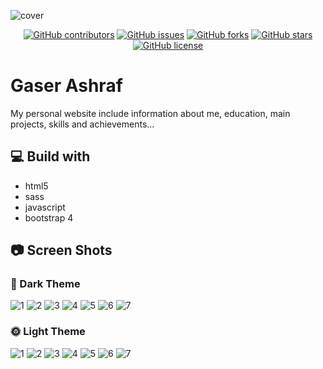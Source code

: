 
![cover](imgs/cover.jpg)


<div align="center">
  
[![GitHub contributors](https://img.shields.io/github/contributors/gaserashraf/gaserashraf.github.io)](https://github.com/gaserashraf.github.io/lucifer-theme/contributors)
[![GitHub issues](https://img.shields.io/github/issues/gaserashraf/gaserashraf.github.io)](https://github.com/gaserashraf/gaserashraf.github.io/issues)
[![GitHub forks](https://img.shields.io/github/forks/gaserashraf/gaserashraf.github.io)](https://github.com/gaserashraf/gaserashraf.github.io/network)
[![GitHub stars](https://img.shields.io/github/stars/gaserashraf/gaserashraf.github.io)](https://github.com/gaserashraf/gaserashraf.github.io/stargazers)
[![GitHub license](https://img.shields.io/github/license/gaserashraf/gaserashraf.github.io)](https://github.com/gaserashraf/gaserashraf.github.io/blob/master/LICENSE)

</div>

# Gaser Ashraf
My personal website include information about me, education, main projects, skills and achievements...
## 💻 Build with
* html5
* sass
* javascript
* bootstrap 4

## 📷 Screen Shots
### 🌙 Dark Theme
![1](ss/d1.PNG)
![2](ss/d2.PNG)
![3](ss/d3.PNG)
![4](ss/d4.PNG)
![5](ss/d5.PNG)
![6](ss/d6.PNG)
![7](ss/d7.PNG)
### 🌞 Light Theme
![1](ss/l1.PNG)
![2](ss/l2.PNG)
![3](ss/l3.PNG)
![4](ss/l4.PNG)
![5](ss/l5.PNG)
![6](ss/l6.PNG)
![7](ss/l7.PNG)
